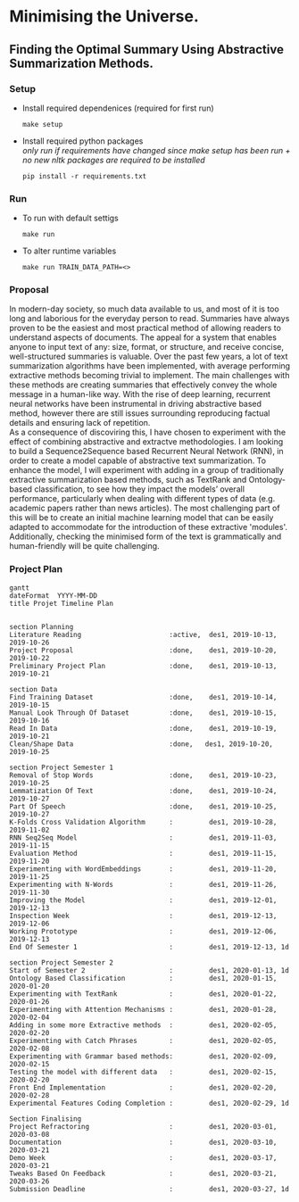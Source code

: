# Minimising the Universe.
## Finding the Optimal Summary Using Abstractive Summarization Methods.

### Setup
- Install required dependenices (required for first run)
    ```
    make setup 
    ```
- Install required python packages 
    </br> *only run if requirements have changed since make setup has been run  + no new nltk packages are required to be installed*
    ```
    pip install -r requirements.txt
    ```

### Run
- To run with default settigs
    ```
    make run
    ```
- To alter runtime variables
    ```
    make run TRAIN_DATA_PATH=<>
    ```

### Proposal
In modern-day society, so much data available to us, and most of it is too long and laborious for the everyday person to read. Summaries have always proven to be the easiest and most practical method of allowing readers to understand aspects of documents. The appeal for a system that enables anyone to input text of any: size, format, or structure, and receive concise, well-structured summaries is valuable. 
Over the past few years, a lot of text summarization algorithms have been implemented, with average performing extractive methods becoming trivial to implement. The main challenges with these methods are creating summaries that effectively convey the whole message in a human-like way. With the rise of deep learning, recurrent neural networks have been instrumental in driving abstractive based method, however there are still issues surrounding reproducing factual details and ensuring lack of repetition.  
As a consequence of discoviring this, I have chosen to experiment with the effect of combining abstractive and extractve methodologies.
I am looking to build a Sequence2Sequence based Recurrent Neural Network (RNN), in order to create a model capable of abstractive text summarization. To enhance the model, I will experiment with adding in a group of traditionally extractive summarization based methods, such as TextRank and Ontology-based classification, to see how they impact the models’ overall performance, particularly when dealing with different types of data (e.g. academic papers rather than news articles).
The most challenging part of this will be to create an initial machine learning model that can be easily adapted to accommodate for the introduction of these extractive 'modules'. Additionally, checking the minimised form of the text is grammatically and human-friendly will be quite challenging.

### Project Plan

```mermaid
gantt
dateFormat  YYYY-MM-DD
title Projet Timeline Plan


section Planning
Literature Reading                      :active,  des1, 2019-10-13, 2019-10-26
Project Proposal                        :done,    des1, 2019-10-20, 2019-10-22
Preliminary Project Plan                :done,    des1, 2019-10-13, 2019-10-21

section Data                  
Find Training Dataset                   :done,    des1, 2019-10-14, 2019-10-15
Manual Look Through Of Dataset          :done,    des1, 2019-10-15, 2019-10-16
Read In Data                            :done,    des1, 2019-10-19, 2019-10-21
Clean/Shape Data                        :done,   des1, 2019-10-20, 2019-10-25

section Project Semester 1
Removal of Stop Words                   :done,    des1, 2019-10-23, 2019-10-25
Lemmatization Of Text                   :done,    des1, 2019-10-24, 2019-10-27
Part Of Speech                          :done,    des1, 2019-10-25, 2019-10-27
K-Folds Cross Validation Algorithm      :         des1, 2019-10-28, 2019-11-02
RNN Seq2Seq Model                       :         des1, 2019-11-03, 2019-11-15
Evaluation Method                       :         des1, 2019-11-15, 2019-11-20
Experimenting with WordEmbeddings       :         des1, 2019-11-20, 2019-11-25
Experimenting with N-Words              :         des1, 2019-11-26, 2019-11-30
Improving the Model                     :         des1, 2019-12-01, 2019-12-13
Inspection Week                         :         des1, 2019-12-13, 2019-12-06
Working Prototype                       :         des1, 2019-12-06, 2019-12-13
End Of Semester 1                       :         des1, 2019-12-13, 1d

section Project Semester 2
Start of Semester 2                     :         des1, 2020-01-13, 1d
Ontology Based Classification           :         des1, 2020-01-15, 2020-01-20
Experimenting with TextRank             :         des1, 2020-01-22, 2020-01-26
Experimenting with Attention Mechanisms :         des1, 2020-01-28, 2020-02-04
Adding in some more Extractive methods  :         des1, 2020-02-05, 2020-02-20
Experimenting with Catch Phrases        :         des1, 2020-02-05, 2020-02-08
Experimenting with Grammar based methods:         des1, 2020-02-09, 2020-02-15
Testing the model with different data   :         des1, 2020-02-15, 2020-02-20 
Front End Implementation                :         des1, 2020-02-20, 2020-02-28
Experimental Features Coding Completion :         des1, 2020-02-29, 1d

Section Finalising
Project Refractoring                    :         des1, 2020-03-01, 2020-03-08
Documentation                           :         des1, 2020-03-10, 2020-03-21
Demo Week                               :         des1, 2020-03-17, 2020-03-21
Tweaks Based On Feedback                :         des1, 2020-03-21, 2020-03-26
Submission Deadline                     :         des1, 2020-03-27, 1d
```